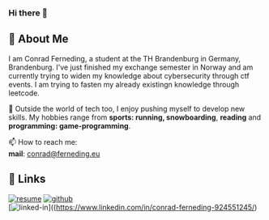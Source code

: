 ### Hi there 👋

## 🚀 About Me
I am Conrad Ferneding, a student at the TH Brandenburg in Germany, Brandenburg. I've just finished my exchange semester in Norway and am currently trying to widen my knowledge about cybersecurity through ctf events. I am trying to fasten my already existingn knowledge through leetcode.  

🎸 Outside the world of tech too, I enjoy pushing myself to develop new skills. My hobbies range from **sports: running, snowboarding**, **reading** and **programming: game-programming**.

📫 How to reach me:  
**mail**: conrad@ferneding.eu

## 🔗 Links  

[![resume](https://img.shields.io/badge/Resume-4285F4?style=for-the-badge&logo=read-the-docs&logoColor=white)](https://firebasestorage.googleapis.com/v0/b/conrad-ferneding-resume.appspot.com/o/Conrad%20Ferneding%20Resume.pdf?alt=media&token=34e02818-1c53-4fbc-bba2-4561b99b31fd)
[![github](https://img.shields.io/badge/GitHub-000000?style=for-the-badge&logo=GitHub&logoColor=white)](https://github.com/CdFerneding)  
[![linked-in](https://img.shields.io/badge/Linked_In-0077B5?style=for-the-badge&logo=LinkedIn&logoColor=white)]((https://www.linkedin.com/in/conrad-ferneding-924551245/)


<!--
**CdFerneding/CdFerneding** is a ✨ _special_ ✨ repository because its `README.md` (this file) appears on your GitHub profile.

Here are some ideas to get you started:

- 🔭 I’m currently working on ...
- 🌱 I’m currently learning ...
- 👯 I’m looking to collaborate on ...
- 🤔 I’m looking for help with ...
- 💬 Ask me about ...
- 📫 How to reach me: ...
- 😄 Pronouns: ...
- ⚡ Fun fact: ...
-->
